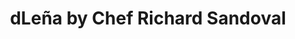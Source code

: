 ---
layout: place
title: "dLeña by Chef Richard Sandoval"
permalink: /district-of-columbia/washington/dlena-by-chef-richard-sandoval.html
stateAbbr: DC
stateName: District of Columbia
cityName: Washington
place_id: ChIJY4Ci_Iy3t4kRpYIPI3wP6eY
photos:
  - name: >-
      places/ChIJY4Ci_Iy3t4kRpYIPI3wP6eY/photos/AeeoHcIE5nMzNEoWsA_jC1k0HhLluzOC-lcrdgZ4YPds_RbfIiN60_noc4TsVwbHaz-UoWf70a5yX7uEPqjUF7KWddJI2mH0umoc-jR1PZBSvUO2aKRfg5y6UcYAO_uldH-wQJBdsGPq6-sC-R-eFfGssXnBG3hBzIFOBr73PP93hkKj-lhqqyTp94cZgpPErzkddoLEmga00_3GuZEZzN9T4_WfLjtCWtBTshfFpDQC9g0HHoadigeBSD7dHrN-lKdVMlPlGsY2Cu8llQ4JZ8lgmqXWivxDHVE6xdlpqzAIxQQgZg
    widthPx: 2000
    heightPx: 1257
    authorAttributions:
      - displayName: dLeña by Chef Richard Sandoval
        uri: https://maps.google.com/maps/contrib/109221388461122389784
        photoUri: >-
          https://lh3.googleusercontent.com/a-/ALV-UjWxLXhPm59LBv1HBCBNWYWY8zhJsVf7QrvgdelGkBgV4GwATKk=s100-p-k-no-mo
    flagContentUri: >-
      https://www.google.com/local/imagery/report/?cb_client=maps_api_places.places_api&image_key=!1e10!2sAF1QipOG9gPR09sVo3CZEL4MiZUqlZ-7q3IR6aMyOtp_&hl=en-US
    googleMapsUri: >-
      https://www.google.com/maps/place//data=!3m4!1e2!3m2!1sAF1QipOG9gPR09sVo3CZEL4MiZUqlZ-7q3IR6aMyOtp_!2e10!4m2!3m1!1s0x89b7b78cfca28063:0xe6e90f7c230f82a5
  - name: >-
      places/ChIJY4Ci_Iy3t4kRpYIPI3wP6eY/photos/AeeoHcLR6Mr5stoEV2Tjdcvk7vci7e7INiouoC-kDre9qb_mxB93eOAJpiKonscPlhu_T1t_V4qk7IBc0D_gwB73iTAKNX5STlu1oIpmVfiEdBBeRlAV3dN8_yCbu8axiZxVg5iybgBPpY5D2HZuMjaKHDqpCAem48JmKdpUwu9EZ0O7ZtbXw4MajCJnI5I8mlQXcdiqNeO_tyVuADEFaz9ycUe8Xdz6dw_aq9bvO18UJ-PUe4aBDZd24VMzRjy2Tp4qjW30Yd7ap7PRL02hfKSO3jQNFzMmViQHxC6JnyjjjCErfw
    widthPx: 1024
    heightPx: 683
    authorAttributions:
      - displayName: dLeña by Chef Richard Sandoval
        uri: https://maps.google.com/maps/contrib/109221388461122389784
        photoUri: >-
          https://lh3.googleusercontent.com/a-/ALV-UjWxLXhPm59LBv1HBCBNWYWY8zhJsVf7QrvgdelGkBgV4GwATKk=s100-p-k-no-mo
    flagContentUri: >-
      https://www.google.com/local/imagery/report/?cb_client=maps_api_places.places_api&image_key=!1e10!2sAF1QipPj9mVXMQjJN9mOWPRwgK-e2fnePnBfxGfkC1nq&hl=en-US
    googleMapsUri: >-
      https://www.google.com/maps/place//data=!3m4!1e2!3m2!1sAF1QipPj9mVXMQjJN9mOWPRwgK-e2fnePnBfxGfkC1nq!2e10!4m2!3m1!1s0x89b7b78cfca28063:0xe6e90f7c230f82a5
  - name: >-
      places/ChIJY4Ci_Iy3t4kRpYIPI3wP6eY/photos/AeeoHcJt7TItAT5NCc3AhrGvuB9xbZbKWwqOIkKo6kY7hnXDsEmpwZX0ZWLcrffwBYxvKf5SVuq-WRMHyuT2jUrqKHO_FVgPAK55_zK4spHIZrthVaORlJ_1ikAnPg-5x1vkXvOCqFD7nq3lvup2WVCWUzLtmvgsB1GMUcZlH3swGCnK3swX__HsHTRGjnBKTZLYslZrflANxaKzy6WwfL-Szr7izGpMkkHNX6xDzY5yt8SLFxc55vO3PHFlhVPWu5Rmx-pdTJQze8_9BSSlYNk9Kgi8mxpQPCIAOmujG_L8988ijFGOnC2LkzROZ1izTxaM4ihJO8tLlEMWPc8pNMkWswcXdQhMJthmEvEZsNH8Mc1Z2PAqySEmlKKvjdM7uVDn9cwyisvv5F8UzdFjgyHZKgBU5NyT4oNUxO43Bi8hqVI9fSw
    widthPx: 3600
    heightPx: 4800
    authorAttributions:
      - displayName: Chase Wortham
        uri: https://maps.google.com/maps/contrib/111738708078925661558
        photoUri: >-
          https://lh3.googleusercontent.com/a-/ALV-UjVpUoIKBJ6DnBbEbEU-xswbOlU3wITDhz7Ca4BKcy58IXHNfic3=s100-p-k-no-mo
    flagContentUri: >-
      https://www.google.com/local/imagery/report/?cb_client=maps_api_places.places_api&image_key=!1e10!2sCIHM0ogKEICAgMDw8Iqv8AE&hl=en-US
    googleMapsUri: >-
      https://www.google.com/maps/place//data=!3m4!1e2!3m2!1sCIHM0ogKEICAgMDw8Iqv8AE!2e10!4m2!3m1!1s0x89b7b78cfca28063:0xe6e90f7c230f82a5
  - name: >-
      places/ChIJY4Ci_Iy3t4kRpYIPI3wP6eY/photos/AeeoHcLMc_MuDsqdQ9N93UNdAtxiY05bQqas9GZri1eaP4PcuDErYTXXAjMtHZwMH_5jG52ohxuq3eOfMmdKShgLilSmr-aLXhS0wrSFTIF8SoaHhdsGXUm2EIvFqHNqBe12U2vTXVjpnPPNReuD1Yhz9VyOWxGsSa_l2jOWbKSw8nZ_2FBB1uwXofznDX_os7jFAItUDVN0BE59T5lwR_CdjY42Rd9TMAj8UidfgTnBA27bAsGzvddFI37Akp09_31_Y7AstriZDhC7SYu5mu2aKCqMEbBZfzKrNptih4fGQ4Rtn2NaPQPEWoLRI_pny60XZ7xaWdRWilr21H9kkAxP--0fAtx_zR3FhVmwWQG8PVFu6sD8GnAyIfbR6eUmBU3F-6hNDZUtat4nE4M6Cqz3YtFI8kr9VJY9nF0PgDLjoZdE1ZRV
    widthPx: 4032
    heightPx: 3024
    authorAttributions:
      - displayName: Sam N.
        uri: https://maps.google.com/maps/contrib/106529762756737373452
        photoUri: >-
          https://lh3.googleusercontent.com/a-/ALV-UjUeA-fq2HbwU-Q-qCaf_X3_zj0hMcbLa08i-zasttl05jbfARJY2Q=s100-p-k-no-mo
    flagContentUri: >-
      https://www.google.com/local/imagery/report/?cb_client=maps_api_places.places_api&image_key=!1e10!2sCIHM0ogKEICAgID7yeXqzgE&hl=en-US
    googleMapsUri: >-
      https://www.google.com/maps/place//data=!3m4!1e2!3m2!1sCIHM0ogKEICAgID7yeXqzgE!2e10!4m2!3m1!1s0x89b7b78cfca28063:0xe6e90f7c230f82a5
  - name: >-
      places/ChIJY4Ci_Iy3t4kRpYIPI3wP6eY/photos/AeeoHcLXJWyMlF44T1GfAVWeyj5xjeDOxeIdwhxAJ3P_3JJXZcdzOYe3q-0iI4jYmTK4jTlwh0pTHCOc79Qnkr_NuJzVylDE6v7Ws09aQ8yi0MWUWBJPpIfGZjdB-3ev_VJjmaH6iaNbmOMLc1OnyBw6FRTYq8uX0cBB0TmWSmEHcgw5FXvCVkD5W2YlvJv7AKHYdoY34sBKgyT46tTo39mBwUfoEUaO_f-Ca0WkzLzw5Y4lXE2Io9W5UCq706XobFIppanyn0VmvmrlwXFSjO4va1s9CCihz51vVHKXBEa9rYpyXDImIcYqLqxQARC8l_412oprDu3yNvh8ABNMEGvBwJ0Z8lJZO7tRfPWdLYQHDS1-WzVBKlXjjSc5j30L9qg5t0leFqry_DViCEIqPOXBQoAQXkpTTQAhXCnzhxlW_8-HtIOm
    widthPx: 3000
    heightPx: 4000
    authorAttributions:
      - displayName: aleks
        uri: https://maps.google.com/maps/contrib/103401518094149763959
        photoUri: >-
          https://lh3.googleusercontent.com/a-/ALV-UjX2oXVmDXwQo48HBGr2GIxL7TxjT9_cczgVv6Yxk1HrP-HzYjP5tA=s100-p-k-no-mo
    flagContentUri: >-
      https://www.google.com/local/imagery/report/?cb_client=maps_api_places.places_api&image_key=!1e10!2sCIHM0ogKEICAgMDI-IvgugE&hl=en-US
    googleMapsUri: >-
      https://www.google.com/maps/place//data=!3m4!1e2!3m2!1sCIHM0ogKEICAgMDI-IvgugE!2e10!4m2!3m1!1s0x89b7b78cfca28063:0xe6e90f7c230f82a5
  - name: >-
      places/ChIJY4Ci_Iy3t4kRpYIPI3wP6eY/photos/AeeoHcJTJLPydX2aGtwhaLM_W8UJbSwY6ScTAesBKSqN3mBr0SjChx3pd4edTi3R1bX0eGGzZMfilpAKo2r84gvrvLJizvfIjG3cFb-EZ2iPOJXtzS3kaAk1Vi0PxEvh3P_CAALzrjSBDPx7NtKAeC1zUpKR9lUwyDOivE0JUyfIiFp_v8tdl4phImHJP2XUpPzY8lG9Pe_qERuhT0bgLuFERlPu59yL2kgmCM-PvNwI9OjZU0tv4GNNSboatiGEzawVWZlMBvoyBkneFVm3WzD9h2r_s_SHi5hDsRA6spehOVyexqEJHP_gsSgSA0SO33JQ6tKtQ-B9HvO4HVApR5TtJB7CZwsq1m8ztgiwvdNLPRhg1nmag01VrYqtosA9vAF4XpMxWuKcMmWn3O-x2t_zEn_gVzEOAaiUJzJal_W_rulJaA
    widthPx: 3024
    heightPx: 4032
    authorAttributions:
      - displayName: Dom Dimarco
        uri: https://maps.google.com/maps/contrib/109282350949622657781
        photoUri: >-
          https://lh3.googleusercontent.com/a-/ALV-UjUl2FWoNx4kJKDMjrvizbzH1KDrHRd2UwgaA42hwyTesZgGR-c=s100-p-k-no-mo
    flagContentUri: >-
      https://www.google.com/local/imagery/report/?cb_client=maps_api_places.places_api&image_key=!1e10!2sCIHM0ogKEICAgMCAjqW7HA&hl=en-US
    googleMapsUri: >-
      https://www.google.com/maps/place//data=!3m4!1e2!3m2!1sCIHM0ogKEICAgMCAjqW7HA!2e10!4m2!3m1!1s0x89b7b78cfca28063:0xe6e90f7c230f82a5
  - name: >-
      places/ChIJY4Ci_Iy3t4kRpYIPI3wP6eY/photos/AeeoHcJCvkVICgVYO3mKlx-VJGO6iB2xKhuK9L4g4ZjfqE-izK9xLoHEqqev8u9mf8rhYtnjaSksh74-Nm9X2jugMJGZT-j1g9vWDaqoHwP9EPvUEjnR-0wJOi46V21ZceGT_4IQC6Se5SURrIx36x4dJnmSgTxmK7ELfKoJbzGYFHqMIE9uZRl5NqyWIHL6nxiYrsEj533e3n7dqpHXyFGata_aM0tRG1XT_Hg0xfN3UabZxQl4ceUkCYgWM5lxa2F_pul02WEaJyyMzU5nnKILcnZJNr4xrBpw-e5GAWWOr5Y7pdcE8HHi0lJC-a9xcHtiXUgoIBqMD4fbj9TVPDVm0w97N7SLKx5JizI8F-xFhOLxXDrAk2LwVslV6aHsNEamxmwlsshASrIb_mE7yp8QPPkCug60lPeOvLaQMJ7mbRl3VuU
    widthPx: 3024
    heightPx: 3024
    authorAttributions:
      - displayName: CA MA
        uri: https://maps.google.com/maps/contrib/108300432589069132630
        photoUri: >-
          https://lh3.googleusercontent.com/a/ACg8ocIzv4uTMF4YamQTCJShhyrqOxUMhyQOyo0L3mEc-YECMvjsiw=s100-p-k-no-mo
    flagContentUri: >-
      https://www.google.com/local/imagery/report/?cb_client=maps_api_places.places_api&image_key=!1e10!2sCIHM0ogKEICAgIDLo8-HlwE&hl=en-US
    googleMapsUri: >-
      https://www.google.com/maps/place//data=!3m4!1e2!3m2!1sCIHM0ogKEICAgIDLo8-HlwE!2e10!4m2!3m1!1s0x89b7b78cfca28063:0xe6e90f7c230f82a5
  - name: >-
      places/ChIJY4Ci_Iy3t4kRpYIPI3wP6eY/photos/AeeoHcISsmNtzuey7Dp8yc6_XrPL0R2xINv9y-LWaJzWXUpsWcay4XU4tcE0mDqM4MOYpCP_hDHgR1-ChVEJlDkvQ7AqfTU0M5TpLefLy8IqZj5xVyuEtujGbO2Tu6QC1kdoiV2YE1fULJjXqhpBPRUNQ-AlcP7_RhhaRShIE8sGSwU7PsBKTNSL5w2faOBveUwK8gDj0pSdM-sm-z187eTV1pya-O_BEL1l8wfhrrT5bYQiWEq1PY24RUMMMcW9qt3rIVZ94t4e9xr68BAFiDSo2u6H2g88FM-MzYfaTihaAJiZxz-nO5v519IJnB-IV8ETpogArveSnUNQTqT-V91QhLsRnnoVKY04IYeIOtDPydUESkWBZu5okz5WHL36myju72VZD-81V-yJ2ARnqNuAiumS9CNdy-SahC15-EStSK8
    widthPx: 3000
    heightPx: 4000
    authorAttributions:
      - displayName: CoasterVision-YouTube
        uri: https://maps.google.com/maps/contrib/116213783956571814165
        photoUri: >-
          https://lh3.googleusercontent.com/a-/ALV-UjXV3ZNU2e6QQxwlPp_jTVveykS9lkRTPwT3wQmsvQyss9NhcsAm=s100-p-k-no-mo
    flagContentUri: >-
      https://www.google.com/local/imagery/report/?cb_client=maps_api_places.places_api&image_key=!1e10!2sCIHM0ogKEICAgICnzaaIAQ&hl=en-US
    googleMapsUri: >-
      https://www.google.com/maps/place//data=!3m4!1e2!3m2!1sCIHM0ogKEICAgICnzaaIAQ!2e10!4m2!3m1!1s0x89b7b78cfca28063:0xe6e90f7c230f82a5
  - name: >-
      places/ChIJY4Ci_Iy3t4kRpYIPI3wP6eY/photos/AeeoHcK1K7TotuEX_9ub1TmaYdZR9HFTnIzLvQRefidhBdG5Pu5clshe19sY8W4NfE-rME64g5K5d3pkoJXp-mn4riOtccSErXZTiC2wa8OxwE0mJGdWor76AmM90Ckc4dvnaP4hGGTgeVJJTDWwE4m1q-L8rm6YYeExvKYLGQ6cMmJu9kbGbBqOHkaibA33eAQ0ORGfj0Hndryo2Vvr1YWIww8IpA95kltd_CcqyoHObCUFMwDVuPSaj9BT9dwmdeGNiJteBWBFR5PRP358V1te5KiIcgJ1WFhW4YnalZPobrSZbOcsdP40CoYlOW-kZwrK0DCk1cVW63UdcVTG0MEOdoUxwGf-CwTloWqdO6ElDehc94BX4kYkkQO0w1pwp78mNj1VLkh2jgpNmGJe4zUgB0w_BzO57PSVpVc--h029vn_1bk
    widthPx: 3024
    heightPx: 4032
    authorAttributions:
      - displayName: Mary Beth Burns
        uri: https://maps.google.com/maps/contrib/104368695336558579844
        photoUri: >-
          https://lh3.googleusercontent.com/a/ACg8ocImE3HMHNluSOC60mIkgA9xiAcbg_024kyk4S1RTXKqmcBRtsU=s100-p-k-no-mo
    flagContentUri: >-
      https://www.google.com/local/imagery/report/?cb_client=maps_api_places.places_api&image_key=!1e10!2sCIHM0ogKEICAgMDwlKv77wE&hl=en-US
    googleMapsUri: >-
      https://www.google.com/maps/place//data=!3m4!1e2!3m2!1sCIHM0ogKEICAgMDwlKv77wE!2e10!4m2!3m1!1s0x89b7b78cfca28063:0xe6e90f7c230f82a5
  - name: >-
      places/ChIJY4Ci_Iy3t4kRpYIPI3wP6eY/photos/AeeoHcJKMUWkMqs55hgjmm7eFSMF7n7Qt6_hS9LpOAfHVEMZMAWwkIEgkM1aUaKSdBq1Or8FGST1__C2z8n3dc9g9AyNycxijwuvEmKAO2HFMFBk4RZr7m0DJ2zQN-xLMF0CwmZDLLz8s_-IRZBsTXRFjGEpxCmPrNbLm34Zq4LDR8YjSIgtBfJ-cvSM19SSV3y4IJqB1roBngtBCakyJINm5o8e495khEprU-Mp86nH8shWbRINAIMm3YTRknxvZXcrm-547UagXFI-btmiZ8ARnW2egYsgYzWDsnb51qRzV1KzBCH0OMDbfcXkUUjgAXbPHrfzYNuTaB-QRWFFcDrhrqA4xA3-a9Gl-PiGw-nZ3hTpDTUmkzcAOFhwLoxgRRZIZT-sp4O6lDK-Y-rWZSc4kq6l4K77r-SyGO3iske-FiVdMw
    widthPx: 3600
    heightPx: 4800
    authorAttributions:
      - displayName: MG “Qtmeemz”
        uri: https://maps.google.com/maps/contrib/110318728607980706978
        photoUri: >-
          https://lh3.googleusercontent.com/a-/ALV-UjXUizXV_BrSQ14t2JnCVmLpRgkLC5rlWRmEznHPEDPOOuwpYxrx=s100-p-k-no-mo
    flagContentUri: >-
      https://www.google.com/local/imagery/report/?cb_client=maps_api_places.places_api&image_key=!1e10!2sCIHM0ogKEICAgIC5--u2Ow&hl=en-US
    googleMapsUri: >-
      https://www.google.com/maps/place//data=!3m4!1e2!3m2!1sCIHM0ogKEICAgIC5--u2Ow!2e10!4m2!3m1!1s0x89b7b78cfca28063:0xe6e90f7c230f82a5
address: 476 K St NW Suite D, Washington, DC 20001, USA
street: 476 K St NW Suite D
city: Washington
state: DC
zip: '20001'
country: USA
neighborhood: Mount Vernon Triangle
latitude: '38.902322'
longitude: '-77.018697'
accessibility_options:
  wheelchairAccessibleEntrance: true
  wheelchairAccessibleRestroom: true
  wheelchairAccessibleSeating: true
business_status: OPERATIONAL
name: dLeña by Chef Richard Sandoval
google_maps_links:
  directionsUri: >-
    https://www.google.com/maps/dir//''/data=!4m7!4m6!1m1!4e2!1m2!1m1!1s0x89b7b78cfca28063:0xe6e90f7c230f82a5!3e0
  placeUri: https://maps.google.com/?cid=16638847324135588517
  writeAReviewUri: >-
    https://www.google.com/maps/place//data=!4m3!3m2!1s0x89b7b78cfca28063:0xe6e90f7c230f82a5!12e1
  reviewsUri: >-
    https://www.google.com/maps/place//data=!4m4!3m3!1s0x89b7b78cfca28063:0xe6e90f7c230f82a5!9m1!1b1
  photosUri: >-
    https://www.google.com/maps/place//data=!4m3!3m2!1s0x89b7b78cfca28063:0xe6e90f7c230f82a5!10e5
primary_type: Restaurant
opening_hours:
  regular: null
  current: null
secondary_opening_hours:
  regular:
    weekdayDescriptions: null
    type: null
  current:
    weekdayDescriptions: null
    type: null
phone: null
price_level: null
price_range: null
rating: null
rating_count: 0
website: null
description: null
reviews: null
parking_options: null
payment_options: null
allow_dogs: null
curbside_pickup: null
delivery: null
dine_in: null
good_for_children: null
good_for_groups: null
good_for_sports: null
live_music: null
menu_for_children: null
outdoor_seating: null
reservable: null
restroom: null
serves_beer: null
serves_breakfast: null
serves_brunch: null
serves_cocktails: null
serves_coffee: null
serves_dinner: null
serves_dessert: null
serves_lunch: null
serves_vegetarian_food: null
serves_wine: null
takeout: null

---